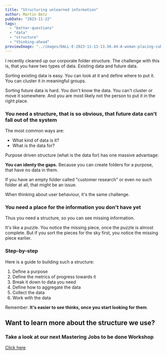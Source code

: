 ```yaml
---
title: "Structuring unlearned information"
author: Martin Betz
pubDate: "2023-11-22"
tags:
  - "better-questions"
  - "data"
  - "structure"
  - "thinking-ahead"
previewImage: "../images/DALL·E-2023-11-13-13.56.44-A-woman-placing-cubes-of-data-into-labeled-boxes.-The-scene-is-dominated-by-blue-and-mint-colors-blending-a-watercolor-aesthetic-with-slightly-geomet.png"
---
```


I recently cleaned up our corporate folder structure. The challenge with this is, that you have two types of data. Existing data and future data.

Sorting existing data is easy. You can look at it and define where to put it. You can cluster it in meaningful groups.

Sorting future data is hard. You don't know the data. You can't cluster or move it somewhere. And you are most likely not the person to put it in the right place.

### You need a structure, that is so obvious, that future data can't fall out of the system

The most common ways are:

- What kind of data is it?
- What is the data for?

Purpose driven structure (what is the data for) has one massive advantage:

**You can identy the gaps.** Because you can create folders for a purpose, that have no data in them.



If you have an empty folder called "customer research" or even no such folder at all, that might be an issue.

When thinking about user behaviour, it's the same challenge.

### You need a place for the information you don't have yet

Thus you need a structure, so you can see missing information.

It's like a puzzle. You notice the missing piece, once the puzzle is almost complete. But if you sort the pieces for the sky first, you notice the missing piece earlier.

### Step-by-step

Here is a guide to building such a structure:

1. Define a purpose
2. Define the metrics of progress towards it
3. Break it down to data you need
4. Define how to aggregate the data
5. Collect the data
6. Work with the data

Remember: **It's easier to see thinks, once you start looking for them**.



## Want to learn more about the structure we use?

### Take a look at our next Mastering Jobs to be done Workshop

[Click here](https://utxo.solutions/services/mastering-jobs-to-be-done-online-workshop/)
